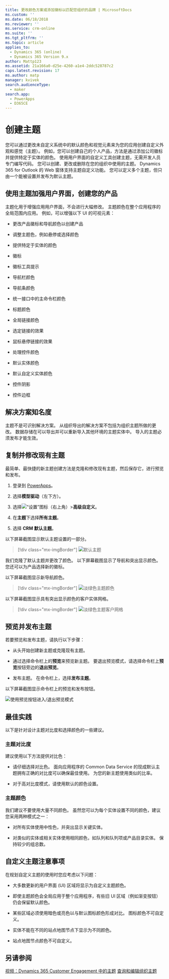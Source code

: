 ```yaml
---
title: 更改颜色方案或添加徽标以匹配您组织的品牌 | MicrosoftDocs
ms.custom: ''
ms.date: 06/18/2018
ms.reviewer: ''
ms.service: crm-online
ms.suite: ''
ms.tgt_pltfrm: ''
ms.topic: article
applies_to:
  - Dynamics 365 (online)
  - Dynamics 365 Version 9.x
author: Mattp123
ms.assetid: 21a166a0-d25e-4260-a1e4-2ddc528787c2
caps.latest.revision: 17
ms.author: matp
manager: kvivek
search.audienceType:
  - maker
search.app:
  - PowerApps
  - D365CE
---
```

# <a name="create-a-theme"></a>创建主题

您可以通过更改未自定义系统中的默认颜色和视觉元素来为您的应用创建自定义外观和感觉（主题）。 例如，您可以创建自己的个人产品，方法是通过添加公司徽标并提供特定于实体的颜色。 使用用户界面的自定义工具创建主题，无需开发人员专门编写代码。 您可以创建、更改或删除在您的组织中使用的主题。 Dynamics 365 for Outlook 的 Web 窗体支持主题自定义功能。 您可以定义多个主题，但只由一个能被设置并发布为默认主题。  
  
<a name="UseThemes"></a>   
## <a name="use-themes-to-enhance-the-user-interface-and-create-your-product-branding"></a>使用主题加强用户界面，创建您的产品  
 主题化用于增强应用用户界面，不会进行大幅修改。 主题颜色在整个应用程序的全局范围内应用。 例如，可以增强以下 UI 的可视元素：  
  
-   更改产品徽标和导航颜色以创建产品  
  
-   调整主题色，例如悬停或选择颜色  
  
-   提供特定于实体的颜色  
    
-   徽标  
  
-   徽标工具提示  
  
-   导航栏颜色  
  
-   导航条颜色

-   统一接口中的主命令栏颜色
  
-   标题颜色  
  
-   全局链接颜色  
  
-   选定链接的效果  
  
-   鼠标悬停链接的效果  
  
-   处理控件颜色  
  
-   默认实体颜色  
  
-   默认自定义实体颜色  
  
-   控件阴影  
  
-   控件边框  
  
<a name="Solution"></a>   
## <a name="solution-awareness"></a>解决方案知名度  
 主题不是可识别解决方案。 从组织导出的解决方案不包括为组织主题所做的更改。 数据存储在可以导出并可以重新导入其他环境的主题实体中。 导入的主题必须发布才能生效。  
  
<a name="CloneAlter"></a>   
## <a name="copy-and-alter-the-existing-theme"></a>复制并修改现有主题  
 最简单、最快捷的新主题创建方法是克隆和修改现有主题，然后保存它，进行预览和发布。 
 
1.  登录到 [PowerApps](https://web.powerapps.com/?utm_source=padocs&utm_medium=linkinadoc&utm_campaign=referralsfromdoc)。

2.  选择**模型驱动**（左下方）。 

3.  选择![“设置”图标](../model-driven-apps/media/powerapps-gear.png)（右上角）>**高级自定义**。 

4. 在**主题**下选择**所有主题**。 

5. 选择 **CRM 默认主题**。 

以下屏幕截图显示默认主题设置的一部分。  

> [!div class="mx-imgBorder"] 
> ![默认主题](media/default-theme.png) 
  
 我们克隆了默认主题并更改了颜色。 以下屏幕截图显示了导航和突出显示颜色。 您还可以为产品选择新的徽标。  
  
 以下屏幕截图显示新导航颜色。  
 
 > [!div class="mx-imgBorder"] 
 > ![淡绿色主题颜色](media/theme-gentle-green.png "淡绿色主题颜色")  
  
 以下屏幕截图显示具有突出显示颜色的客户实体网格。  
 
 > [!div class="mx-imgBorder"] 
 > ![淡绿色主题客户网格](media/themes-gentle-green-account-grid.png "淡绿色主题客户网格")  
  
<a name="Publish"></a>   
## <a name="preview-and-publish-a-theme"></a>预览并发布主题  
 若要预览和发布主题，请执行以下步骤：  
  
-   从头开始创建新主题或克隆现有主题。  
  
-   通过选择命令栏上的**预览**来预览新主题。 要退出预览模式，请选择命令栏上**预览**按钮旁边的**退出预览**。  
  
-   发布主题。 在命令栏上，选择**发布主题**。  
  
 以下屏幕截图显示命令栏上的预览和发布按钮。  
  
 ![使用预览按钮进入/退出预览模式](media/themes-preview-buttons.PNG "使用预览按钮进入/退出预览模式")  
  
<a name="BestPracticies"></a>   
## <a name="best-practices"></a>最佳实践  
 以下是针对设计主题对比度和选择颜色的一些建议。  
  
### <a name="theme-contrast"></a>主题对比度  
 建议使用以下方法提供对比色：  
  
-   请仔细选择对比色。 面向应用程序的 Common Data Service 的现成默认主题拥有正确的对比度可以确保最佳使用。 为您的新主题使用类似的比率。  
  
-   对于高对比度模式，请使用默认的颜色设置。  
  
### <a name="theme-colors"></a>主题颜色  
 我们建议不要使用大量不同颜色。 虽然您可以为每个实体设置不同的颜色，建议您采用两种模式之一：  
  
-   对所有实体使用中性色，并突出显示关键实体。  
  
-   对类似的实体或相关实体使用相同颜色，如队列和队列项或产品目录实体。 保持较少的组总数。  
  
<a name="Considerations"></a>   
## <a name="custom-theme-considerations"></a>自定义主题注意事项  
 在规划自定义主题的使用时您应考虑以下问题：  
  
-   大多数更新的用户界面 (UI) 区域将显示为自定义主题颜色。  
  
-   即使主题颜色会全局应用于整个应用程序，有些旧 UI 区域（例如渐变按钮）仍会保留默认颜色。  
  
-   某些区域必须使用暗色或亮色以与默认图标颜色形成对比。 图标颜色不可自定义。  
  
-   实体不能在不同的站点地图节点下显示为不同颜色。  
  
-   站点地图节点颜色不可自定义。  
  
## <a name="see-also"></a>另请参阅  
         
 [视频：Dynamics 365 Customer Engagement 中的主题](http://go.microsoft.com/fwlink/p/?LinkId=529568) [查询和编辑组织主题](https://docs.microsoft.com/dynamics365/customer-engagement/developer/customize-dev/query-and-edit-an-organization-theme)

